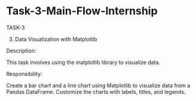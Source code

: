 # Task-3-Main-Flow-Internship

TASK-3

3. Data Visualization with Matplotlib

Description:

This task involves using the matplotlib library to visualize data.

Responsibility:

Create a bar chart and a line chart using Matplotlib to visualize data from a Pandas DataFrame. Customize the charts with labels, titles, and legends.
